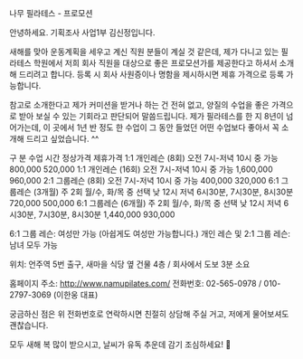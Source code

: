 나무 필라테스 - 프로모션


안녕하세요. 
기획조사 사업1부 김신정입니다. 

새해를 맞아 운동계획을 세우고 계신 직원 분들이 계실 것 같은데, 제가 다니고 있는 필라테스 학원에서 저희 회사 직원을 대상으로 좋은 프로모션가를 제공한다고 하셔서 소개해 드리려고 합니다. 
등록 시 회사 사원증이나 명함을 제시하시면 제휴 가격으로 등록 가능합니다. 

참고로 소개한다고 제가 커미션을 받거나 하는 건 전혀 없고, 양질의 수업을 좋은 가격으로 받아 보실 수 있는 기회라고 판단되어 말씀드립니다. 
제가 필라테스를 한 지 8년이 넘어가는데, 이 곳에서 1년 반 정도 한 수업이 그 동안 들었던 어떤 수업보다 좋아서 꼭 소개해 드리고 싶었습니다. ^^ 

구 분	수업 시간	정상가격	제휴가격
1:1 개인레슨 (8회)	오전 7시-저녁 10시 중 가능	800,000	520,000
1:1 개인레슨 (16회)	오전 7시-저녁 10시 중 가능	1,600,000	960,000
2:1 그룹레슨 (8회)	오전 7시-저녁 10시 중 가능	400,000	320,000
6:1 그룹레슨 (3개월) 주 2회	월/수, 화/목 중 선택
낮 12시
저녁 6시30분, 7시30분, 8시30분	720,000	500,000
6:1 그룹레슨 (6개월) 주 2회	월/수, 화/목 중 선택
낮 12시
저녁 6시30분, 7시30분, 8시30분	1,440,000	930,000

6:1 그룹 레슨: 여성만 가능 (아쉽게도 여성만 가능합니다.) 
개인 레슨 및 2:1 그룹 레슨: 남녀 모두 가능 

위치: 언주역 5번 출구, 새마을 식당 옆 건물 4층 / 회사에서 도보 3분 소요 
 

홈페이지 주소: http://www.namupilates.com/
전화번호: 02-565-0978 / 010-2797-3069 (이한웅 대표) 

궁금하신 점은 위 전화번호로 연락하시면 친절히 상담해 주실 거고, 저에게 물어보셔도 괜찮습니다. 


모두 새해 복 많이 받으시고, 날씨가 유독 추운데 감기 조심하세요! 
